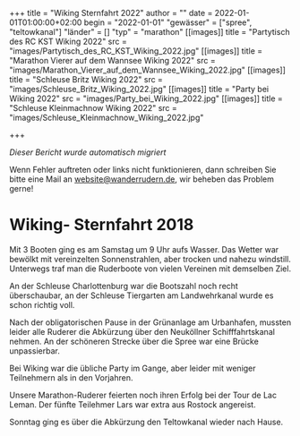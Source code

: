 +++
title = "Wiking Sternfahrt 2022"
author = ""
date = 2022-01-01T01:00:00+02:00
begin = "2022-01-01"
"gewässer" = ["spree", "teltowkanal"]
"länder" = []
"typ" = "marathon"
[[images]]
title = "Partytisch des RC KST Wiking 2022"
src = "images/Partytisch_des_RC_KST_Wiking_2022.jpg"
[[images]]
title = "Marathon Vierer auf dem Wannsee Wiking 2022"
src = "images/Marathon_Vierer_auf_dem_Wannsee_Wiking_2022.jpg"
[[images]]
title = "Schleuse Britz Wiking 2022"
src = "images/Schleuse_Britz_Wiking_2022.jpg"
[[images]]
title = "Party bei Wiking 2022"
src = "images/Party_bei_Wiking_2022.jpg"
[[images]]
title = "Schleuse Kleinmachnow Wiking 2022"
src = "images/Schleuse_Kleinmachnow_Wiking_2022.jpg"

+++


*Dieser Bericht wurde automatisch migriert*

Wenn Fehler auftreten oder links nicht funktionieren, dann schreiben Sie bitte eine Mail an website@wanderrudern.de, wir beheben das Problem gerne!



# Wiking- Sternfahrt 2018


Mit 3 Booten ging es am Samstag um 9 Uhr aufs Wasser. Das Wetter war bewölkt mit vereinzelten Sonnenstrahlen, aber trocken und nahezu windstill. Unterwegs traf man die Ruderboote von vielen Vereinen mit demselben Ziel.

An der Schleuse Charlottenburg war die Bootszahl noch recht überschaubar, an der Schleuse Tiergarten am Landwehrkanal wurde es schon richtig voll.

Nach der obligatorischen Pause in der Grünanlage am Urbanhafen, mussten leider alle Ruderer die Abkürzung über den Neuköllner Schifffahrtskanal nehmen. An der schöneren Strecke über die Spree war eine Brücke unpassierbar.

Bei Wiking war die übliche Party im Gange, aber leider mit weniger Teilnehmern als in den Vorjahren.

Unsere Marathon-Ruderer feierten noch ihren Erfolg bei der Tour de Lac Leman. Der fünfte Teilehmer Lars war extra aus Rostock angereist.

Sonntag ging es über die Abkürzung den Teltowkanal wieder nach Hause.